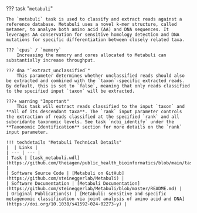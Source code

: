 ??? task "`metabuli`"

    The `metabuli` task is used to classify and extract reads against a reference database. Metabuli uses a novel k-mer structure, called metamer, to analyze both amino acid (AA) and DNA sequences. It leverages AA conservation for sensitive homology detection and DNA mutations for specific differentiation between closely related taxa.

    ??? `cpus` / `memory`
        Increasing the memory and cores allocated to Metabuli can substantially increase throughput.

<!-- if: theiaviral -->
    ??? dna "`extract_unclassified`"
        This parameter determines whether unclassified reads should also be extracted and combined with the `taxon`-specific extracted reads. By default, this is set to `false`, meaning that only reads classified to the specified input `taxon` will be extracted.

    ???+ warning "Important"
        This task will extract reads classified to the input `taxon` and **all of its descendant taxa**. The `rank` input parameter controls the extraction of reads classified at the specified `rank` and all suboridante taxonomic levels. See task `ncbi_identify` under the **Taxonomic Identification** section for more details on the `rank` input parameter.
<!-- endif -->

    !!! techdetails "Metabuli Technical Details"
    |  | Links |
    | --- | --- |
    | Task | [task_metabuli.wdl](https://github.com/theiagen/public_health_bioinformatics/blob/main/tasks/taxon_id/contamination/task_metabuli.wdl) |
    | Software Source Code | [Metabuli on GitHub](https://github.com/steineggerlab/Metabuli) |
    | Software Documentation | [Metabuli Documentation](https://github.com/steineggerlab/Metabuli/blob/master/README.md) |
    | Original Publication(s) | [Metabuli: sensitive and specific metagenomic classification via joint analysis of amino acid and DNA](https://doi.org/10.1038/s41592-024-02273-y) |